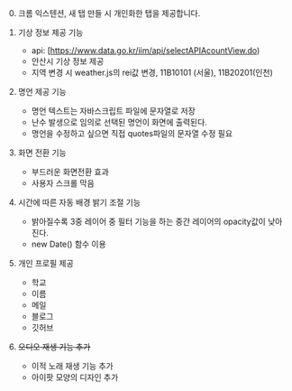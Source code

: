 0. 크롬 익스텐션, 새 탭 만들 시 개인화한 탭을 제공합니다.

1. 기상 정보 제공 기능

   - api: [https://www.data.go.kr/iim/api/selectAPIAcountView.do)
   - 안산시 기상 정보 제공
   - 지역 변경 시 weather.js의 rei값 변경, 11B10101 (서울), 11B20201(인천)

2. 명언 제공 기능
   - 명언 텍스트는 자바스크립트 파일에 문자열로 저장
   - 난수 발생으로 임의로 선택된 명언이 화면에 출력된다.
   - 명언을 수정하고 싶으면 직접 quotes파일의 문자열 수정 필요
   
3. 화면 전환 기능

   - 부드러운 화면전환 효과
   - 사용자 스크롤 막음

4. 시간에 따른 자동 배경 밝기 조절 기능

   - 밝아질수록 3중 레이어 중 필터 기능을 하는 중간 레이어의 opacity값이 낮아진다.
   - new Date() 함수 이용

5. 개인 프로필 제공

   - 학교
   - 이름
   - 메일
   - 블로그
   - 깃허브

6. <del>오디오 재생 기능 추가
   - 이적 노래 재생 기능 추가
   - 아이팟 모양의 디자인 추가 </del>
